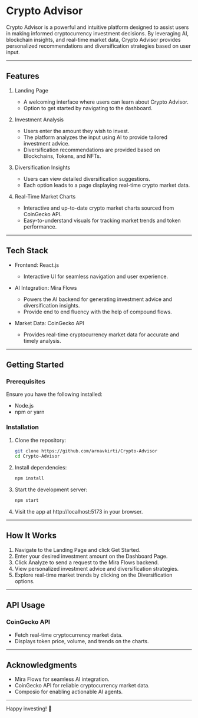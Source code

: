 # Crypto Advisor  

Crypto Advisor is a powerful and intuitive platform designed to assist users in making informed cryptocurrency investment decisions. By leveraging AI, blockchain insights, and real-time market data, Crypto Advisor provides personalized recommendations and diversification strategies based on user input.  

---

## Features  

1. Landing Page  
   - A welcoming interface where users can learn about Crypto Advisor.  
   - Option to get started by navigating to the dashboard.  

2. Investment Analysis  
   - Users enter the amount they wish to invest.  
   - The platform analyzes the input using AI to provide tailored investment  advice.  
   - Diversification recommendations are provided based on Blockchains, Tokens, and NFTs.  

3. Diversification Insights  
   - Users can view detailed diversification suggestions.  
   - Each option leads to a page displaying real-time crypto market data.  

4. Real-Time Market Charts  
   - Interactive and up-to-date crypto market charts sourced from CoinGecko API.  
   - Easy-to-understand visuals for tracking market trends and token performance.  

---

## Tech Stack  

- Frontend: React.js  
  - Interactive UI for seamless navigation and user experience.  

- AI Integration: Mira Flows  
  - Powers the AI backend for generating investment advice and diversification insights.  
  - Provide end to end fluency with the help of compound flows.

- Market Data: CoinGecko API  
  - Provides real-time cryptocurrency market data for accurate and timely analysis.   

---

## Getting Started  

### Prerequisites  
Ensure you have the following installed:  
- Node.js  
- npm or yarn  

### Installation  

1. Clone the repository:  
   ```bash  
   git clone https://github.com/arnavkirti/Crypto-Advisor  
   cd Crypto-Advisor 
   ```
     

2. Install dependencies:  
   ```bash  
   npm install  
   ```  

3. Start the development server:  
   ```bash  
   npm start
   ```  
     

4. Visit the app at http://localhost:5173 in your browser.  

---

## How It Works  

1. Navigate to the Landing Page and click Get Started.  
2. Enter your desired investment amount on the Dashboard Page.  
3. Click Analyze to send a request to the Mira Flows backend.  
4. View personalized investment advice and diversification strategies.  
5. Explore real-time market trends by clicking on the Diversification options.  

---

## API Usage  

### CoinGecko API  
- Fetch real-time cryptocurrency market data.  
- Displays token price, volume, and trends on the charts.  

---


## Acknowledgments  

- Mira Flows for seamless AI integration.  
- CoinGecko API for reliable cryptocurrency market data.  
- Composio for enabling actionable AI agents.  

--- 

Happy investing! 🚀